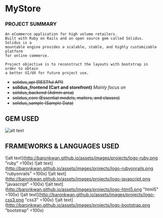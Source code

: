 # MyStore

### PROJECT SUMMARY

```
An eCommerce application for high volume retailers. 
Built with Ruby on Rails and an open source gem called Solidus. Solidus is a 
mountable engine provides a scalable, stable, and highly customizable platform
for online commerce.

Project objective is to reconstruct the layouts with bootstrap in order to obtain
a better UI/UX for future project use.
```

- ~~solidus_api (RESTful API)~~
- **solidus_frontend (Cart and storefront)** *Mainly focus on*
- ~~solidus_backend (Admin area)~~
- ~~solidus_core (Essential models, mailers, and classes)~~
- ~~solidus_sample (Sample Data)~~

## GEM USED

![alt text](http://baronkwan.github.io/assets/images/projects/logo-gem-solidus.png "gem-solidus")

## FRAMEWORKS & LANGUAGES USED

![alt text](http://baronkwan.github.io/assets/images/projects/logo-ruby.png "ruby" =100x)
![alt text](http://baronkwan.github.io/assets/images/projects/logo-rubyonrails.png "rubyonrails" =100x)
![alt text](http://baronkwan.github.io/assets/images/projects/logo-javascript.png "javascript" =100x)
![alt text](http://baronkwan.github.io/assets/images/projects/logo-html5.png "html5" =100x)
![alt text](http://baronkwan.github.io/assets/images/projects/logo-css3.png "css3" =100x)
![alt text](http://baronkwan.github.io/assets/images/projects/logo-bootstrap.png "bootstrap" =100x)

